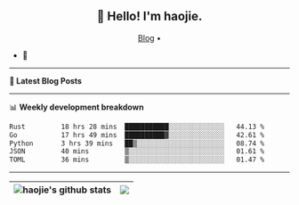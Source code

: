 <h2 align="center">👋 Hello! I'm haojie.</h2>
<p align="center">
  <a href="https://aoyouer.com">Blog</a> •
</p>


- 🔭 


-------

**📝 Latest Blog Posts**


-------

📊 **Weekly development breakdown**
<!--START_SECTION:waka-->

```txt
Rust         18 hrs 28 mins  ███████████░░░░░░░░░░░░░░   44.13 %
Go           17 hrs 49 mins  ██████████▓░░░░░░░░░░░░░░   42.61 %
Python       3 hrs 39 mins   ██▒░░░░░░░░░░░░░░░░░░░░░░   08.74 %
JSON         40 mins         ▒░░░░░░░░░░░░░░░░░░░░░░░░   01.61 %
TOML         36 mins         ▒░░░░░░░░░░░░░░░░░░░░░░░░   01.47 %
```

<!--END_SECTION:waka-->

-------



| <img align="center" src="https://github-readme-stats.vercel.app/api?username=haojie06&show_icons=true&theme=graywhite&show_icons=true&count_private=true&include_all_commits=true&hide_border=true" alt="haojie's github stats" /> | <img align="center" src="https://github-readme-stats.vercel.app/api/top-langs/?username=haojie06&layout=compact&theme=graywhite&hide_border=true&hide=css,html" /> |
| ------------- | ------------- |


